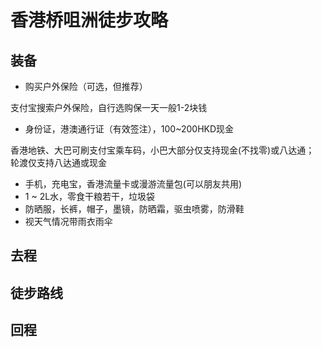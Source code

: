 # 香港桥咀洲徒步攻略

## 装备

- 购买户外保险（可选，但推荐）  

支付宝搜索户外保险，自行选购保一天一般1-2块钱  

- 身份证，港澳通行证（有效签注），100~200HKD现金  

香港地铁、大巴可刷支付宝乘车码，小巴大部分仅支持现金(不找零)或八达通；  
轮渡仅支持八达通或现金  

- 手机，充电宝，香港流量卡或漫游流量包(可以朋友共用)  
- 1 ~ 2L水，零食干粮若干，垃圾袋  
- 防晒服，长裤，帽子，墨镜，防晒霜，驱虫喷雾，防滑鞋  
- 视天气情况带雨衣雨伞

## 去程

## 徒步路线

## 回程


